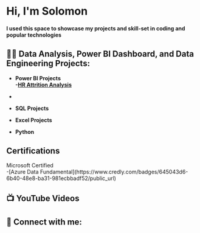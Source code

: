 <h1>Hi, I'm Solomon </h1>
<h4>I used this space to showcase my projects and skill-set in coding and popular technologies</h4>

<h2>👨‍💻 Data Analysis, Power BI Dashboard, and Data Engineering Projects:</h2>

- <b>Power  BI Projects<br/>
-[HR Attrition Analysis](https://github.com/SolomonOlaotan/Power-BI-Dashboard/tree/main)
- </b>

  
- <b>SQL Projects</b>
  
- <b>Excel Projects</b>
 
- <b>Python</b>

<h2> Certifications</h2>
Microsoft Certified<br/> 
-[Azure Data Fundamental](https://www.credly.com/badges/645043d6-6b40-48e8-ba31-981ecbbadf52/public_url)


<h2>📺 YouTube Videos</h2>



<h2> 🤳 Connect with me:</h2>



[twitter]: https://twitter.com/joshmadakor
[youtube]: https://www.youtube.com/c/joshmadakor
[instagram]: https://www.instagram.com/joshmadakor/
[linkedin]: https://linkedin.com/in/joshmadakor
